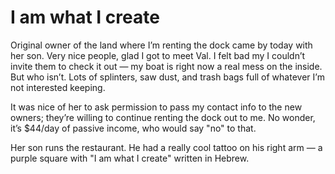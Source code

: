 # I am what I create

Original owner of the land where I’m renting the dock came by today with her son.
Very nice people, glad I got to meet Val.
I felt bad my I couldn’t invite them to check it out — my boat is right now a real mess on the inside.  But who isn’t.
Lots of splinters, saw dust, and trash bags full of whatever I’m not interested keeping.

It was nice of her to ask permission to pass my contact info to the new owners; they’re willing to continue renting the dock out to me.
No wonder, it’s $44/day of passive income, who would say "no" to that.

Her son runs the restaurant.
He had a really cool tattoo on his right arm — a purple square with "I am what I create" written in Hebrew.
